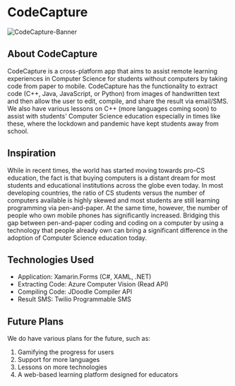 # CodeCapture

![CodeCapture-Banner](https://upload.wikimedia.org/wikipedia/commons/thumb/c/cd/CodeCapture-Banner-JPG.jpg/1024px-CodeCapture-Banner-JPG.jpg)

## About CodeCapture

CodeCapture is a cross-platform app that aims to assist remote learning experiences in Computer Science for students without computers by taking code from paper to mobile. CodeCapture has the functionality to extract code (C++, Java, JavaScript, or Python) from images of handwritten text and then allow the user to edit, compile, and share the result via email/SMS. We also have various lessons on C++ (more languages coming soon) to assist with students' Computer Science education especially in times like these, where the lockdown and pandemic have kept students away from school.

## Inspiration

While in recent times, the world has started moving towards pro-CS education, the fact is that buying computers is a distant dream for most students and educational institutions across the globe even today. In most developing countries, the ratio of CS students versus the number of computers available is highly skewed and most students are still learning programming via pen-and-paper. At the same time, however, the number of people who own mobile phones has significantly increased. Bridging this gap between pen-and-paper coding and coding on a computer by using a technology that people already own can bring a significant difference in the adoption of Computer Science education today.

## Technologies Used

* Application: Xamarin.Forms (C#, XAML, .NET)
* Extracting Code: Azure Computer Vision (Read API)
* Compiling Code: JDoodle Compiler API
* Result SMS: Twilio Programmable SMS

## Future Plans

We do have various plans for the future, such as:
1.    Gamifying the progress for users
2.    Support for more languages
3.    Lessons on more technologies
4.    A web-based learning platform designed for educators


